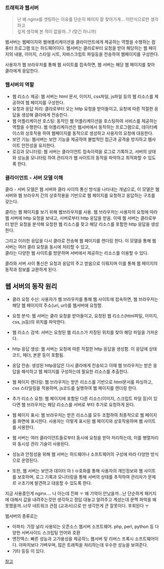 ### 트래픽과 웹서버

> 난 왜 nginx를 셋팅하는 이유를 단순히 페이지 잘 찾아가게... 이런식으로만 생각하고   
> 깊게 생각해 본 적이 없을까...? (맞긴 하니까)


웹서버는 웹페이지와 웹애플리케이션을 클라이언트에게 제공하는 역할을 수행하는 컴퓨터 프로그램 또는 하드웨어이다. 
웹서버는 클라로부터 요청을 받아 해당하는 웹 페이지의 내용, 이미지, 스타일 시트, 자바스크립트 파일등을 전송하여 웹페이지를 구성한다.

사용자가 웹 브라우저를 통해 웹 사이트를 접속하면, 웹 서버는 해당 웹 페이지를 찾아 클라에게 응답한다.

### 웹서버의 역할
* 웹 리소스 제공: 웹 서버는 html 문서, 이미지, css파일, js파일 등의 웹 리소스를 제공하여 웹 페이지를 구성한다.
* 요청과 응답 처리: 클라로부터 오는 http 요청을 받아들이고, 요청에 따른 적절한 응답을 생성해 클라에게 전송한다.
* 웹 어플리케이션 호스팅: 동적인 웹 어플리케이션을 호스팅하여 서비스를 제공하는 역할을 수행한다. 웹 어플리케이션은 웹서버에서 동작하는 프로그램으로, 데이터베이스와 상호작용 하여 웹페이지를 동적으로 생성하고 사용자의 요청에 대응한다.
* 보안 기능: 웹서버는 보안 기능을 제공하여 불법적인 접근과 공격을 방지하고 웹사이트 안전성을 유지한다.
* 로깅과 모니터링: 웹 서버는 클라이언트 접속이력을 로그로 기록하고, 서버의 상태와 성능을 모니터링 하여 관리자가 웹 사이트의 동작을 파악하고 최적화할 수 있도록 한다.

### 클라이언트 - 서버 모델 이해
클라 - 서버 모델은 웹 서버와 클라 사이의 통신 방식을 나타내는 개념으로, 
이 모델은 웹 서버와 웹 브라우저 간의 상호작용을 기반으로 웹 페이지를 요청하고 응답하는 구조를 갖는다.

클라는 웹 페이지를 보기 위해 웹브라우저를 사용.
웹 브라우저는 사용자의 요청에 따라 웹 서버에 http 요청을 보내고, 서버로부터 http 응답을 받음.
이때 웹 서버는 클라로부터 받은 요청을 분석해 요청한 웹 리소스를 찾고 해당 리소스를 포함한 http 응답을 생성한다.

그리고 이러한 응답을 다시 클라로 전송해 웹 페이지를 렌더링 한다. 
이 모델을 통해 웹 서버는 여러 클라 요청을 동시에 처리할 수 있고,     
클라는 다양한 웹 사이트를 방문하며 서버에서 제공하는 리소스를 이용할 수 있다.

클라와 서버 사이 통신은 요청과 응답의 주고 받음으로 이뤄지며 이를 통해 웹 페이지의 동작과 정보를 교환하게 된다.

## 웹 서버의 동작 원리
* 클라 요청 수신: 사용자가 웹 브라우저를 통해 웹 사이트에 접속하면, 웹 브라우저는 해당 웹 페이지의 주소(uri, url)를 웹서버에 요청함.
* 요청 분석: 웹 서버는 클라 요청을 받아들이고, 요청된 웹 리소스(html파일, 이미지, css, js등)의 위치를 파악한다.
* 웹 리소스 검색: 서버는 요청된 웹 리소스가 저장된 위치를 찾아 해당 파일을 가져온다.
* http 응답 생성: 웹 서버는 요청에 따른 적절한 http 응답을 생성함. 이 응답에 상태코드, 헤더, 본문 등이 포함됨.
* 응답 전송: 생성된 http응답은 다시 클라에게 전송되고 이때 웹 브라우저는 받은 응답을 해석하고 웹 페이지를 구성하는데 필요한 리소스를 추출한다.
* 웹 페이지 렌더링: 웹 브라우저는 받은 리소스를 기반으로 html문서를 파싱하고, css 스타일링을 적용하며, js코드를 실행하여 웹 페이지를 렌더링 한다.
* 추가 리소스 요청: 웹 페이지에 포함된 다른 리소스(이미지, 스크립트 파일 등)이 있다면 웹 브라우저는 해당 리소스를 서버로 부터 추가로 요청하게 된다.
* 웹 페이지 표시: 웹 브라우저는 받은 리소스를 모두 조합하여 최종적으로 웹 페이지를 화면에 표시한다. 사용자는 이렇게 표시된 웹 페이지와 상호작용하며 웹 사이트를 사용한다.
* 웹 서버는 여러 클라이언트들로부터 동시에 요청을 받아 처리하는데, 이를 병렬처리와 동시성 관리 기술이 사용된다.

* 성능과 안정성을 위해 웹 서버는 하드웨어나 소프트웨어의 구성에 따라 다양한 방식으로 운영된다.
* 또한, 웹 서버는 보안과 데이터 아ㅏㅁ호화를 통해 사용자의 개인정보와 웹 사이트를 보호하며, 로그 기록과 모니터링을 통해 서버의 상태를 추적하여 관리자가 문제르 ㄹ조기에 발견하고 대응할 수 있도록 한다.


지금 사용중인게 nginx.... 나 아는데 진짜 ㅜ 왜 기억이 안났을까...난 단순하게 패키지에 대해서 값을 내려주는것만 생각하고
정답 대놓고 알려주고 계셨는데 문맥 파악을 왜 못했을까..너무 네트워크 관점 (교과서)으로 만 생각한게 큰 잘못이다. 후회된다 ㅜ

웹서버의 종류로는
* 아파치: 가장 널리 사용되는 오픈소스 웹서버 소프트웨어. php, perl, python 등 다양한 서버사이드 스크립팅 언어와 호환
* 엔진엑스: 빠른 성능과 고가용성을 제공하느 웹서버 및 리버스 프록시 소프트웨어이다. 아파치보다 가벼우며, 많은 트래픽을 처리하는데 우수한 성능을 보여준다.
* 기타 등등 이 있다.




[참고](https://wikidocs.net/208045)